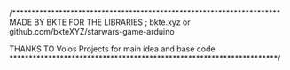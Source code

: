 /*********************************************************************
MADE BY BKTE
FOR THE LIBRARIES ; bkte.xyz or github.com/bkteXYZ/starwars-game-arduino


THANKS TO
Volos Projects for main idea and base code
*********************************************************************/

